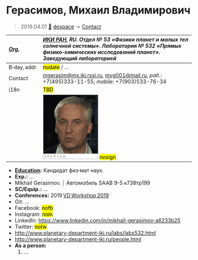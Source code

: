 # Герасимов, Михаил Владимирович
> 2019.04.01 [🚀](../index/index.md) [despace](index.md) → [Contact](contact.md)

|*[Org.](contact.md)*|*[ИКИ РАН](zz_iki_ras.md), RU. Отдел № 53 «Физики планет и малых тел солнечной системы». Лаборатория № 532 «Прямых физико‑химических исследований планет». Заведующий лабораторией*|
|:--|:--|
|B‑day, addr.|<mark>nodate</mark> / …|
|Contact|<mgerasim@mx.iki.rssi.ru>, <mvg001@mail.ru>, *раб.:* +7(495)333-11-55; *mobile:* +7(903)533-76-34|
|i18n|<mark>TBD</mark>|
||![](f/contact/g/gerasimov1_animated.gif) <mark>nosign</mark>|

   - **[Education](edu.md):** Кандидат физ‑мат наук.
   - **Exp.:** …
   - Mikhail Gerasimov. ┊ Автомобиль SAAB 9-5 к738тр199
   - **SC/Equip.:** …
   - **Conferences:** 2019 [VD Workshop 2019](vdws2019.md)
   - Git: …
   - Facebook: <mark>nofb</mark>
   - Instagram: <mark>noin</mark>
   - LinkedIn: <https://www.linkedin.com/in/mikhail-gerasimov-a6233b25>
   - Twitter: <mark>notw</mark>
   - <http://www.planetary-department-iki.ru/labs/labs532.html>
   - <http://www.planetary-department-iki.ru/people.html>
   - **As a person:**
      1. …
